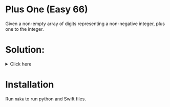 # Plus One (Easy 66)
Given a non-empty array of digits representing a non-negative integer,
plus one to the integer.

# Solution:

<details><summary>Click here</summary>  
Iterate over array backwards, saving carry and create new resulting array.
O(n) time, O(n) space.

<br></br>

</details>

# Installation
Run `make` to run python and Swift files.
